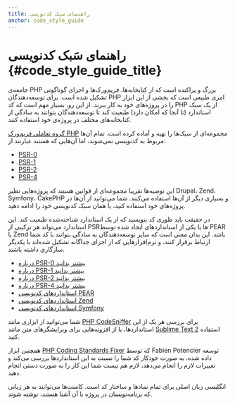 ```yaml
---
title: راهنمای سبک کدنویسی
anchor: code_style_guide
---
```


# راهنمای سَبک کدنویسی  {#code_style_guide_title}

جامعه‌ی PHP بزرگ و پراکنده است که از کتابخانه‌ها، فریم‌ورک‌ها و اجزای گوناگونی تشکیل شده است. برای توسعه‌دهندگان PHP امری طبیعی است که بخشی از این ابزار را در پروژه‌های خود به کار ببرند. از این رو، بسیار مهم است که کد PHP از یک سبک استاندارد (تا آنجا که امکان دارد) طبعیت کند تا توسعه‌دهندگان بتوانند به سادگی از کتابخانه‌های مختلف در پروژه‌ی خود استفاده کنند.

[گروه تعاملی فریم‌ورک PHP][fig] مجموعه‌ای از سبک‌ها را تهیه و آماده کرده است. تمام آن‌ها مربوط به کدنویسی نمی‌شوند، اما آن‌هایی که هستند عبارتند از:

* [PSR-0][psr0]
* [PSR-1][psr1]
* [PSR-2][psr2]
* [PSR-4][psr4]

این توصیه‌ها تقریبا مجموعه‌ای از قوانین هستند که پروژه‌هایی نظیر Drupal، Zend، Symfony، CakePHP و بسیاری دیگر از آن‌ها استفاده می‌کنند. شما می‌توانید از آن‌ها در پروژه‌های خود استفاده کنید، یا همان سبک کدنویسی خود را ادامه دهید.

در حقیقت باید طوری کد بنویسید که از یک استاندارد شناخته‌شده طبعیت کند. این استاندارد می‌تواند هر ترکیبی از PSRها یا یکی از استانداردهای ایجاد شده توسط PEAR یا Zend باشد. این بدان معنی است که سایر توسعه‌دهندگان به سادگی بتوانند با کد شما ارتباط برقرار کنند، و نرم‌افزارهایی که از اجزای جداگانه تشکیل شده‌اند با یکدیگر سازگاری داشته باشند.

* [درباره PSR-0 بیشتر بدانید][psr0]
* [درباره PSR-1 بیشتر بدانید][psr1]
* [درباره PSR-2 بیشتر بدانید][psr2]
* [درباره PSR-4 بیشتر بدانید][psr4]
* [استانداردهای کدنویسی PEAR][pear-cs]
* [استانداردهای کدنویسی Zend][zend-cs]
* [استانداردهای کدنویسی Symfony][symfony-cs]

شما می‌توانید از ابزاری مانند [PHP CodeSniffer][phpcs] برای بررسی هر یک از این استانداردها، یا از افزونه‌هایی برای ویرایشگرهای متن مانند [Sublime Text 2][st-cs] استفاده کنید.

همچنین ابزار [PHP Coding Standards Fixer][phpcsfixer] که توسط Fabien Potencier توسعه داده شده، به صورت خودکار کد شما را نسبت به این استانداردها بررسی می‌کند و تغییرات لازم را انجام می‌دهد، لازم هم نیست شما این کار را به صورت دستی انجام دهید.

انگلیسی زبان اصلی برای تمام نمادها و ساختار کد است. کامنت‌ها می‌توانند به هر زبانی که برنامه‌نویسان در پروژه با آن آشنا هستند، نوشته شوند.

[fig]: http://www.php-fig.org/
[psr0]: https://github.com/php-fig/fig-standards/blob/master/accepted/PSR-0.md
[psr1]: https://github.com/php-fig/fig-standards/blob/master/accepted/PSR-1-basic-coding-standard.md
[psr2]: https://github.com/php-fig/fig-standards/blob/master/accepted/PSR-2-coding-style-guide.md
[psr4]: https://github.com/php-fig/fig-standards/blob/master/accepted/PSR-4-autoloader.md
[pear-cs]: http://pear.php.net/manual/en/standards.php
[zend-cs]: http://framework.zend.com/wiki/display/ZFDEV2/Coding+Standards
[symfony-cs]: http://symfony.com/doc/current/contributing/code/standards.html
[phpcs]: http://pear.php.net/package/PHP_CodeSniffer/
[st-cs]: https://github.com/benmatselby/sublime-phpcs
[phpcsfixer]: http://cs.sensiolabs.org/
